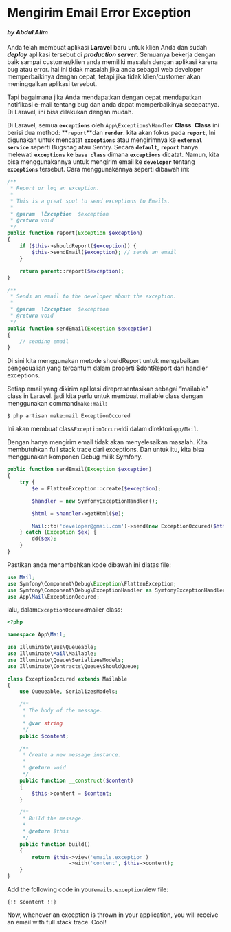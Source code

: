 # Mengirim Email Error Exception

#### _by Abdul Alim_

Anda telah membuat aplikasi **Laravel** baru untuk klien Anda dan sudah _**deploy**_ aplikasi tersebut di _**production server**_. Semuanya bekerja dengan baik sampai customer/klien anda memiliki masalah dengan aplikasi karena bug atau error. hal ini tidak masalah jika anda sebagai web developer memperbaikinya dengan cepat, tetapi jika tidak klien/customer akan meninggalkan aplikasi tersebut.

Tapi bagaimana jika Anda mendapatkan dengan cepat mendapatkan notifikasi e-mail tentang bug dan anda dapat memperbaikinya secepatnya. Di Laravel, ini bisa dilakukan dengan mudah.

Di Laravel,  semua **`exceptions`** oleh `App\Exceptions\Handler` **Class**. **Class** ini berisi dua method: **`report`**dan **`render`**. kita akan fokus pada **`report`**, Ini digunakan untuk mencatat **`exceptions`** atau mengirimnya ke **`external service`** seperti Bugsnag atau Sentry. Secara **`default`**, **`report`** hanya melewati **`exceptions`** ke **`base class`** dimana **`exceptions`** dicatat. Namun, kita bisa menggunakannya untuk mengirim email ke **`developer`** tentang **`exceptions`** tersebut. Cara menggunakannya seperti dibawah ini:

```php
/**
 * Report or log an exception.
 *
 * This is a great spot to send exceptions to Emails.
 *
 * @param  \Exception  $exception
 * @return void
 */
public function report(Exception $exception)
{
    if ($this->shouldReport($exception)) {
        $this->sendEmail($exception); // sends an email
    }

    return parent::report($exception);
}

/**
 * Sends an email to the developer about the exception.
 *
 * @param  \Exception  $exception
 * @return void
 */
public function sendEmail(Exception $exception)
{
    // sending email
}
```

Di sini kita menggunakan metode shouldReport untuk mengabaikan pengecualian yang tercantum dalam properti  $dontReport dari handler exceptions.

Setiap email yang dikirim aplikasi direpresentasikan sebagai “mailable” class in Laravel. jadi kita perlu untuk membuat mailable class dengan menggunakan command`make:mail`:

```
$ php artisan make:mail ExceptionOccured
```

Ini akan membuat class`ExceptionOccured`di dalam direktori`app/Mail`.

Dengan hanya mengirim email tidak akan menyelesaikan masalah. Kita membutuhkan full stack trace dari exceptions. Dan untuk itu, kita bisa menggunakan komponen Debug milik Symfony.

```php
public function sendEmail(Exception $exception)
{
    try {
        $e = FlattenException::create($exception);

        $handler = new SymfonyExceptionHandler();

        $html = $handler->getHtml($e);

        Mail::to('developer@gmail.com')->send(new ExceptionOccured($html));
    } catch (Exception $ex) {
        dd($ex);
    }
}
```

Pastikan anda menambahkan kode dibawah ini diatas file:

```php
use Mail;
use Symfony\Component\Debug\Exception\FlattenException;
use Symfony\Component\Debug\ExceptionHandler as SymfonyExceptionHandler;
use App\Mail\ExceptionOccured;
```

lalu, dalam`ExceptionOccured`mailer class:

```php
<?php

namespace App\Mail;

use Illuminate\Bus\Queueable;
use Illuminate\Mail\Mailable;
use Illuminate\Queue\SerializesModels;
use Illuminate\Contracts\Queue\ShouldQueue;

class ExceptionOccured extends Mailable
{
    use Queueable, SerializesModels;

    /**
     * The body of the message.
     *
     * @var string
     */
    public $content;

    /**
     * Create a new message instance.
     *
     * @return void
     */
    public function __construct($content)
    {
        $this->content = $content;
    }

    /**
     * Build the message.
     *
     * @return $this
     */
    public function build()
    {
        return $this->view('emails.exception')
                    ->with('content', $this->content);
    }
}
```

Add the following code in your`emails.exception`view file:

```
{!! $content !!}
```

Now, whenever an exception is thrown in your application, you will receive an email with full stack trace. Cool!


